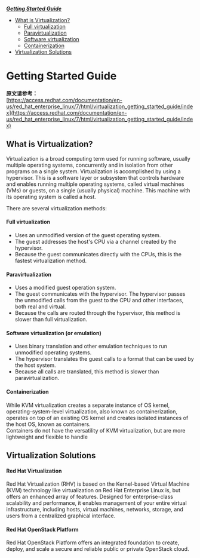***[Getting Started Guide](https://github.com/Leanna-Lee/MyNotes/blob/master/Virtualization/GettingStartedGuide.md#getting-started-guide)***
- [What is Virtualization?](https://github.com/Leanna-Lee/MyNotes/blob/master/Virtualization/GettingStartedGuide.md#what-is-virtualization)
  - [Full virtualization](https://github.com/Leanna-Lee/MyNotes/blob/master/Virtualization/GettingStartedGuide.md#full-virtualization) 
  - [Paravirtualization](https://github.com/Leanna-Lee/MyNotes/blob/master/Virtualization/GettingStartedGuide.md#paravirtualization)
  - [Software virtualization](https://github.com/Leanna-Lee/MyNotes/blob/master/Virtualization/GettingStartedGuide.md#software-virtualization-or-emulation)
  - [Containerization](https://github.com/Leanna-Lee/MyNotes/blob/master/Virtualization/GettingStartedGuide.md#containerization)
- [Virtualization Solutions](https://github.com/Leanna-Lee/MyNotes/blob/master/Virtualization/GettingStartedGuide.md#virtualization-solutions)
# Getting Started Guide
**原文请参考：**  
[https://access.redhat.com/documentation/en-us/red_hat_enterprise_linux/7/html/virtualization_getting_started_guide/index](https://access.redhat.com/documentation/en-us/red_hat_enterprise_linux/7/html/virtualization_getting_started_guide/index)
## What is Virtualization?
Virtualization is a broad computing term used for running software, usually multiple operating systems, concurrently and in isolation from other programs on a single system. Virtualization is accomplished by using a hypervisor. This is a software layer or subsystem that controls hardware and enables running multiple operating systems, called virtual machines (VMs) or guests, on a single (usually physical) machine. This machine with its operating system is called a host.

There are several virtualization methods:  
#### Full virtualization
- Uses an unmodified version of the guest operating system.
- The guest addresses the host's CPU via a channel created by the hypervisor.
- Because the guest communicates directly with the CPUs, this is the fastest virtualization method.
#### Paravirtualization
- Uses a modified guest operation system.
- The guest communicates with the hypervisor. The hypervisor passes the unmodified calls from the guest to the CPU and other interfaces, both real and virtual.
- Because the calls are routed through the hypervisor, this method is slower than full virtualization.
#### Software virtualization (or emulation)
- Uses binary translation and other emulation techniques to run unmodified operating systems.
- The hypervisor translates the guest calls to a format that can be used by the host system.
- Because all calls are translated, this method is slower than paravirtualization.
#### Containerization
While KVM virtualization creates a separate instance of OS kernel, operating-system-level virtualization, also known as containerization, operates on top of an existing OS kernel and creates isolated instances of the host OS, known as containers.   
Containers do not have the versatility of KVM virtualization, but are more lightweight and flexible to handle
## Virtualization Solutions
#### Red Hat Virtualization
Red Hat Virtualization (RHV) is based on the Kernel-based Virtual Machine (KVM) technology like virtualization on Red Hat Enterprise Linux is, but offers an enhanced array of features. Designed for enterprise-class scalability and performance, it enables management of your entire virtual infrastructure, including hosts, virtual machines, networks, storage, and users from a centralized graphical interface.
#### Red Hat OpenStack Platform
Red Hat OpenStack Platform offers an integrated foundation to create, deploy, and scale a secure and reliable public or private OpenStack cloud.  